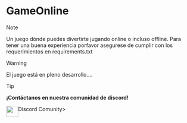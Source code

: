 # GameOnline

>[!NOTE]
> Un juego dónde puedes divertirte jugando online o incluso offline.
> Para tener una buena experiencia porfavor asegurese de cumplir con los requerimientos en requirements.txt

>[!WARNING]
> El juego está en pleno desarrollo....

>[!TIP]
> **¡Contáctanos en nuestra comunidad de discord!**

<div style="display: flex;">
<img src="https://encrypted-tbn0.gstatic.com/images?q=tbn:ANd9GcQD7eDGpqpZI9Vnk9Z0e2sAodI5U4KiKDJwsOJVh3H51ZT8E26OHn_SYDI&amp;s" width="32" height="30" <a href="https://discord.gg/tvN6Aggx">Discord Comunity</a>>
</div>
